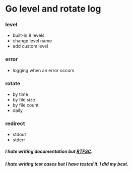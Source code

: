 Go level and rotate log
===

### level
* built-in 8 levels
* change level name
* add custom level

### error
* logging when an error occurs

### rotate
* by time
* by file size
* by file count
* daily

### redirect
* stdout
* stderr

##### I hate writing documentation but [RTFSC](https://godoc.org/github.com/cxr29/log).
##### I hate writing test cases but I have tested it. I did my best.
